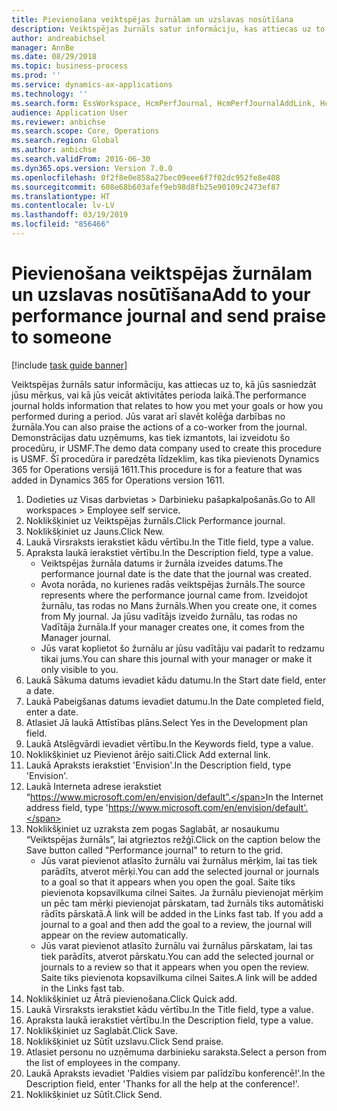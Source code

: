 ```yaml
---
title: Pievienošana veiktspējas žurnālam un uzslavas nosūtīšana
description: Veiktspējas žurnāls satur informāciju, kas attiecas uz to, kā jūs sasniedzāt jūsu mērķus, vai kā jūs veicāt aktivitātes perioda laikā.
author: andreabichsel
manager: AnnBe
ms.date: 08/29/2018
ms.topic: business-process
ms.prod: ''
ms.service: dynamics-ax-applications
ms.technology: ''
ms.search.form: EssWorkspace, HcmPerfJournal, HcmPerfJournalAddLink, HcmPerfPraise, HcmWorkerLookUpByPerson, HcmPerfJournalAdd
audience: Application User
ms.reviewer: anbichse
ms.search.scope: Core, Operations
ms.search.region: Global
ms.author: anbichse
ms.search.validFrom: 2016-06-30
ms.dyn365.ops.version: Version 7.0.0
ms.openlocfilehash: 0f2f8e0e858a27bec09eee6f7f02dc952fe8e408
ms.sourcegitcommit: 608e68b603afef9eb98d8fb25e90109c2473ef87
ms.translationtype: HT
ms.contentlocale: lv-LV
ms.lasthandoff: 03/19/2019
ms.locfileid: "856466"
---
```

# <a name="add-to-your-performance-journal-and-send-praise-to-someone"></a><span data-ttu-id="736d2-103">Pievienošana veiktspējas žurnālam un uzslavas nosūtīšana</span><span class="sxs-lookup"><span data-stu-id="736d2-103">Add to your performance journal and send praise to someone</span></span>

[!include [task guide banner](../../includes/task-guide-banner.md)]

<span data-ttu-id="736d2-104">Veiktspējas žurnāls satur informāciju, kas attiecas uz to, kā jūs sasniedzāt jūsu mērķus, vai kā jūs veicāt aktivitātes perioda laikā.</span><span class="sxs-lookup"><span data-stu-id="736d2-104">The performance journal holds information that relates to how you met your goals or how you performed during a period.</span></span> <span data-ttu-id="736d2-105">Jūs varat arī slavēt kolēģa darbības no žurnāla.</span><span class="sxs-lookup"><span data-stu-id="736d2-105">You can also praise the actions of a co-worker from the journal.</span></span> <span data-ttu-id="736d2-106">Demonstrācijas datu uzņēmums, kas tiek izmantots, lai izveidotu šo procedūru, ir USMF.</span><span class="sxs-lookup"><span data-stu-id="736d2-106">The demo data company used to create this procedure is USMF.</span></span> <span data-ttu-id="736d2-107">Šī procedūra ir paredzēta līdzeklim, kas tika pievienots Dynamics 365 for Operations versijā 1611.</span><span class="sxs-lookup"><span data-stu-id="736d2-107">This procedure is for a feature that was added in Dynamics 365 for Operations version 1611.</span></span>

1. <span data-ttu-id="736d2-108">Dodieties uz Visas darbvietas > Darbinieku pašapkalpošanās.</span><span class="sxs-lookup"><span data-stu-id="736d2-108">Go to All workspaces > Employee self service.</span></span>
2. <span data-ttu-id="736d2-109">Noklikšķiniet uz Veiktspējas žurnāls.</span><span class="sxs-lookup"><span data-stu-id="736d2-109">Click Performance journal.</span></span>
3. <span data-ttu-id="736d2-110">Noklikšķiniet uz Jauns.</span><span class="sxs-lookup"><span data-stu-id="736d2-110">Click New.</span></span>
4. <span data-ttu-id="736d2-111">Laukā Virsraksts ierakstiet kādu vērtību.</span><span class="sxs-lookup"><span data-stu-id="736d2-111">In the Title field, type a value.</span></span>
5. <span data-ttu-id="736d2-112">Apraksta laukā ierakstiet vērtību.</span><span class="sxs-lookup"><span data-stu-id="736d2-112">In the Description field, type a value.</span></span>
    * <span data-ttu-id="736d2-113">Veiktspējas žurnāla datums ir žurnāla izveides datums.</span><span class="sxs-lookup"><span data-stu-id="736d2-113">The performance journal date is the date that the journal was created.</span></span>  
    * <span data-ttu-id="736d2-114">Avota norāda, no kurienes radās veiktspējas žurnāls.</span><span class="sxs-lookup"><span data-stu-id="736d2-114">The source represents where the performance journal came from.</span></span> <span data-ttu-id="736d2-115">Izveidojot žurnālu, tas rodas no Mans žurnāls.</span><span class="sxs-lookup"><span data-stu-id="736d2-115">When you create one, it comes from My journal.</span></span> <span data-ttu-id="736d2-116">Ja jūsu vadītājs izveido žurnālu, tas rodas no Vadītāja žurnāla.</span><span class="sxs-lookup"><span data-stu-id="736d2-116">If your manager creates one, it comes from the Manager journal.</span></span>  
    * <span data-ttu-id="736d2-117">Jūs varat koplietot šo žurnālu ar jūsu vadītāju vai padarīt to redzamu tikai jums.</span><span class="sxs-lookup"><span data-stu-id="736d2-117">You can share this journal with your manager or make it only visible to you.</span></span>  
6. <span data-ttu-id="736d2-118">Laukā Sākuma datums ievadiet kādu datumu.</span><span class="sxs-lookup"><span data-stu-id="736d2-118">In the Start date field, enter a date.</span></span>
7. <span data-ttu-id="736d2-119">Laukā Pabeigšanas datums ievadiet datumu.</span><span class="sxs-lookup"><span data-stu-id="736d2-119">In the Date completed field, enter a date.</span></span>
8. <span data-ttu-id="736d2-120">Atlasiet Jā laukā Attīstības plāns.</span><span class="sxs-lookup"><span data-stu-id="736d2-120">Select Yes in the Development plan field.</span></span>
9. <span data-ttu-id="736d2-121">Laukā Atslēgvārdi ievadiet vērtību.</span><span class="sxs-lookup"><span data-stu-id="736d2-121">In the Keywords field, type a value.</span></span>
10. <span data-ttu-id="736d2-122">Noklikšķiniet uz Pievienot ārējo saiti.</span><span class="sxs-lookup"><span data-stu-id="736d2-122">Click Add external link.</span></span>
11. <span data-ttu-id="736d2-123">Laukā Apraksts ierakstiet 'Envision'.</span><span class="sxs-lookup"><span data-stu-id="736d2-123">In the Description field, type 'Envision'.</span></span>
12. <span data-ttu-id="736d2-124">Laukā Interneta adrese ierakstiet “https://www.microsoft.com/en/envision/default”.</span><span class="sxs-lookup"><span data-stu-id="736d2-124">In the Internet address field, type 'https://www.microsoft.com/en/envision/default'.</span></span>
13. <span data-ttu-id="736d2-125">Noklikšķiniet uz uzraksta zem pogas Saglabāt, ar nosaukumu “Veiktspējas žurnāls”, lai atgrieztos režģī.</span><span class="sxs-lookup"><span data-stu-id="736d2-125">Click on the caption below the Save button called "Performance journal" to return to the grid.</span></span>
    * <span data-ttu-id="736d2-126">Jūs varat pievienot atlasīto žurnālu vai žurnālus mērķim, lai tas tiek parādīts, atverot mērķi.</span><span class="sxs-lookup"><span data-stu-id="736d2-126">You can add the selected journal or journals to a goal so that it appears when you open the goal.</span></span> <span data-ttu-id="736d2-127">Saite tiks pievienota kopsavilkuma cilnei Saites. Ja žurnālu pievienojat mērķim un pēc tam mērķi pievienojat pārskatam, tad žurnāls tiks automātiski rādīts pārskatā.</span><span class="sxs-lookup"><span data-stu-id="736d2-127">A link will be added in the Links fast tab.    If you add a journal to a goal and then add the goal to a review, the journal will appear on the review automatically.</span></span>  
    * <span data-ttu-id="736d2-128">Jūs varat pievienot atlasīto žurnālu vai žurnālus pārskatam, lai tas tiek parādīts, atverot pārskatu.</span><span class="sxs-lookup"><span data-stu-id="736d2-128">You can add the selected journal or journals to a review so that it appears when you open the review.</span></span>    <span data-ttu-id="736d2-129">Saite tiks pievienota kopsavilkuma cilnei Saites.</span><span class="sxs-lookup"><span data-stu-id="736d2-129">A link will be added in the Links fast tab.</span></span>  
14. <span data-ttu-id="736d2-130">Noklikšķiniet uz Ātrā pievienošana.</span><span class="sxs-lookup"><span data-stu-id="736d2-130">Click Quick add.</span></span>
15. <span data-ttu-id="736d2-131">Laukā Virsraksts ierakstiet kādu vērtību.</span><span class="sxs-lookup"><span data-stu-id="736d2-131">In the Title field, type a value.</span></span>
16. <span data-ttu-id="736d2-132">Apraksta laukā ierakstiet vērtību.</span><span class="sxs-lookup"><span data-stu-id="736d2-132">In the Description field, type a value.</span></span>
17. <span data-ttu-id="736d2-133">Noklikšķiniet uz Saglabāt.</span><span class="sxs-lookup"><span data-stu-id="736d2-133">Click Save.</span></span>
18. <span data-ttu-id="736d2-134">Noklikšķiniet uz Sūtīt uzslavu.</span><span class="sxs-lookup"><span data-stu-id="736d2-134">Click Send praise.</span></span>
19. <span data-ttu-id="736d2-135">Atlasiet personu no uzņēmuma darbinieku saraksta.</span><span class="sxs-lookup"><span data-stu-id="736d2-135">Select a person from the list of employees in the company.</span></span>
20. <span data-ttu-id="736d2-136">Laukā Apraksts ievadiet 'Paldies visiem par palīdzību konferencē!'.</span><span class="sxs-lookup"><span data-stu-id="736d2-136">In the Description field, enter 'Thanks for all the help at the conference!'.</span></span>
21. <span data-ttu-id="736d2-137">Noklikšķiniet uz Sūtīt.</span><span class="sxs-lookup"><span data-stu-id="736d2-137">Click Send.</span></span>

